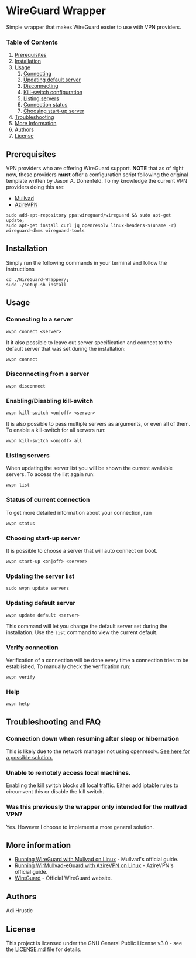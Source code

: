 # WireGuard Wrapper
Simple wrapper that makes WireGuard easier to use with VPN providers.

### Table of Contents
1. [Prerequisites](https://github.com/adihrustic/WireGuard-Wrapper#prerequisites)
1. [Installation](https://github.com/adihrustic/WireGuard-Wrapper#installation)
1. [Usage](https://github.com/adihrustic/WireGuard-Wrapper#usage)
    1. [Connecting](https://github.com/adihrustic/WireGuard-Wrapper#connecting-to-a-server)
    1. [Updating default server](https://github.com/adihrustic/WireGuard-Wrapper#updating-default-server)
    1. [Disconnecting](https://github.com/adihrustic/WireGuard-Wrapper#disconnecting-from-a-server)
    1. [Kill-switch configuration](https://github.com/adihrustic/WireGuard-Wrapper#enablingdisabling-kill-switch)
    1. [Listing servers](https://github.com/adihrustic/WireGuard-Wrapper#listing-servers)
    1. [Connection status](https://github.com/adihrustic/WireGuard-Wrapper#status-of-current-connection)
    1. [Choosing start-up server](https://github.com/adihrustic/WireGuard-Wrapper#choosing-start-up-server)
1. [Troubleshooting](https://github.com/adihrustic/WireGuard-Wrapper#troubleshooting)
1. [More Information](https://github.com/adihrustic/WireGuard-Wrapper#more-information)
1. [Authors](https://github.com/adihrustic/WireGuard-Wrapper#authors)
1. [License](https://github.com/adihrustic/WireGuard-Wrapper#license)


## Prerequisites
VPN providers who are offering WireGuard support. **NOTE** that as of right now, these providers **must** offer a configuration script following the original template written by Jason A. Donenfeld. To my knowledge the current VPN providers doing this are:
* [Mullvad](https://mullvad.net/)
* [AzireVPN](https://www.azirevpn.com/)

```
sudo add-apt-repository ppa:wireguard/wireguard && sudo apt-get update;
sudo apt-get install curl jq openresolv linux-headers-$(uname -r) wireguard-dkms wireguard-tools
```

## Installation
Simply run the following commands in your terminal and follow the instructions
```
cd ./WireGuard-Wrapper/;
sudo ./setup.sh install
```

## Usage
### Connecting to a server
```
wvpn connect <server>
```

It it also possible to leave out server specification and connect to the default server that was set during the installation:
```
wvpn connect
```

### Disconnecting from a server
```
wvpn disconnect
```

### Enabling/Disabling kill-switch
```
wvpn kill-switch <on|off> <server>
```

It is also possible to pass multiple servers as arguments, or even all of them. To enable a kill-switch for all servers run:
```
wvpn kill-switch <on|off> all
```

### Listing servers
When updating the server list you will be shown the current available servers. To access the list again run:
```
wvpn list
```

### Status of current connection
To get more detailed information about your connection, run
```
wvpn status
```

### Choosing start-up server
It is possible to choose a server that will auto connect on boot.
```
wvpn start-up <on|off> <server>
```

### Updating the server list
```
sudo wvpn update servers
```

### Updating default server
```
wvpn update default <server>
```
This command will let you change the default server set during the installation. Use the `list` command to view the current default.


### Verify connection
Verification of a connection will be done every time a connection tries to be established, To manually check the verification run:
```
wvpn verify
```

### Help
```
wvpn help
```

## Troubleshooting and FAQ
### Connection down when resuming after sleep or hibernation
This is likely due to the network manager not using openresolv. [See here for a possible solution.](https://wiki.archlinux.org/index.php/NetworkManager#Use_openresolv)
### Unable to remotely access local machines.
Enabling the kill switch blocks all local traffic. Either add iptable rules to circumvent this or disable the kill switch.
### Was this previously the wrapper only intended for the mullvad VPN?
Yes. However I choose to implement a more general solution.

## More information
* [Running WireGuard with Mullvad on Linux](https://mullvad.net/en/guides/wireguard-and-mullvad-vpn) - Mullvad's official guide.
* [Running WirMullvad-eGuard with AzireVPN on Linux](https://www.azirevpn.com/support/guides/computer/linux/wireguard-cli) - AzireVPN's official guide.
* [WireGuard](https://www.wireguard.com/) - Official WireGuard website.

## Authors
Adi Hrustic

## License
This project is licensed under the GNU General Public License v3.0 - see the [LICENSE.md](LICENSE.md) file for details.
